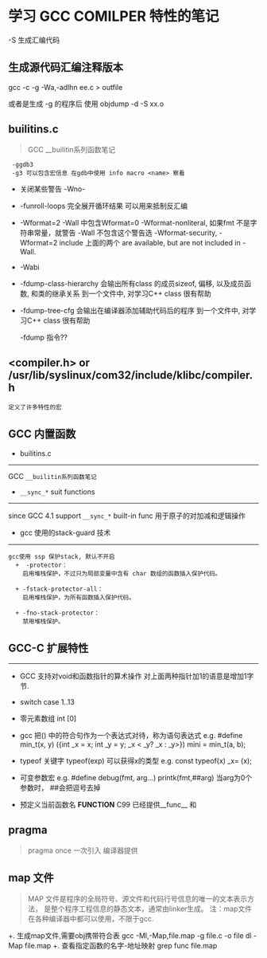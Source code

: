# 学习 GCC COMILPER 特性的笔记


-S 生成汇编代码

## 生成源代码汇编注释版本
gcc -c -g -Wa,-adlhn ee.c > outfile

或者是生成 -g 的程序后
使用 objdump -d -S xx.o


## builitins.c 
> GCC __builitin系列函数笔记


     -ggdb3
     -g3 可以包含宏信息 在gdb中使用 info macro <name> 察看

+ 关闭某些警告
   -Wno-<XXXX>

+ -funroll-loops
   完全展开循环结果 可以用来抵制反汇编

+ -Wformat=2
   -Wall 中包含Wformat=0
	   -Wformat-nonliteral,
 如果fmt 不是字符串常量，就警告 -Wall 不包含这个警告选
       -Wformat-security, 
       -Wformat=2  include 上面的两个
        are available, but are not included in -Wall.

+ -Wabi

+ -fdump-class-hierarchy
  会输出所有class 的成员sizeof, 偏移, 以及成员函数, 和类的继承关系
  到一个文件中, 对学习C++ class 很有帮助

+ -fdump-tree-cfg
  会输出在编译器添加辅助代码后的程序
  到一个文件中, 对学习C++ class 很有帮助


   -fdump 指令??

##  <compiler.h> or /usr/lib/syslinux/com32/include/klibc/compiler.h
    定义了许多特性的宏

## GCC 内置函数
+ builitins.c 
------------------------------
  GCC `__builitin系列函数笔记`

+ `__sync_*` suit functions
------------------------------
   since GCC 4.1 support `__sync_*` built-in func
    用于原子的对加减和逻辑操作

+ gcc 使用的stack-guard 技术
------------------------------
    gcc使用 ssp 保护stack, 默认不开启
      +  -protector：
        启用堆栈保护，不过只为局部变量中含有 char 数组的函数插入保护代码。

      + -fstack-protector-all：
        启用堆栈保护，为所有函数插入保护代码。

      + -fno-stack-protector：
        禁用堆栈保护。

## GCC-C 扩展特性
-------------------------------------
+  GCC 支持对void和函数指针的算术操作
   对上面两种指针加1的语意是增加1字节.

+  switch case 1..13

+  零元素数组 int [0]

+  gcc 把() 中的符合句作为一个表达式对待，称为语句表达式
    e.g. #define min_t(x, y) ({int _x = x; int _y = y; _x < _y? _x : _y>})
    mini = min_t(a, b);

+  typeof 关键字
    typeof(exp) 可以获得x的类型
    e.g. const typeof(x) _x= (x);

+  可变参数宏 
     e.g. #define debug(fmt, arg...)  printk(fmt,##arg)
          当arg为0个参数时， ##会把逗号去掉

+  预定义当前函数名 __FUNCTION__ C99 已经提供__func__ 和


## pragma
>  pragma once 一次引入 编译器提供

## map 文件
>  MAP 文件是程序的全局符号、源文件和代码行号信息的唯一的文本表示方法，
   是整个程序工程信息的静态文本，通常由linker生成。 
   注：map文件在各种编译器中都可以使用，不限于gcc.
   
   +. 生成map文件,需要obj携带符合表
      gcc -Ml,-Map,file.map -g file.c -o file 
      dl -Map file.map
   +. 查看指定函数的名字-地址映射
      grep func file.map


